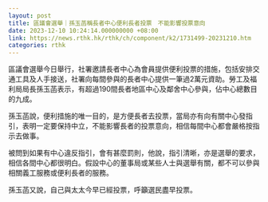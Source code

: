 ```yaml
---
layout: post
title: 區議會選舉｜孫玉菡稱長者中心便利長者投票　不能影響投票意向
date: 2023-12-10 10:24:14.000000000 +08:00
link: https://news.rthk.hk/rthk/ch/component/k2/1731499-20231210.htm
categories: rthk
---
```


區議會選舉今日舉行，社署邀請長者中心為會員提供便利投票的措施，包括安排交通工具及人手接送，社署向每間參與的長者中心提供一筆過2萬元資助。勞工及福利局局長孫玉菡表示，有超過190間長者地區中心及鄰舍中心參與，佔中心總數目的九成。

孫玉菡說，便利措施的唯一目的，是方便長者去投票，當局亦有向有關中心發指引，表明一定要保持中立，不能影響長者的投票意向，相信每間中心都會嚴格按指示去做事。

被問到如果有中心違反指引，會有甚麼罰則，他說，指引清晰，亦是選舉的要求，相信各間中心都很明白。假設中心的董事局或某些人士與選舉有關，都不可以參與相關義工服務或便利長者的服務。

孫玉菡又說，自己與太太今早已經投票，呼籲選民盡早投票。
